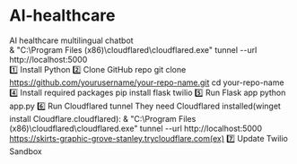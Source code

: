 # AI-healthcare
AI healthcare multilingual chatbot
<br>
& "C:\Program Files (x86)\cloudflared\cloudflared.exe" tunnel --url http://localhost:5000
<br>
1️⃣ Install Python
2️⃣ Clone GitHub repo
git clone https://github.com/yourusername/your-repo-name.git
cd your-repo-name
4️⃣ Install required packages
pip install flask twilio
5️⃣ Run Flask app
python app.py
6️⃣ Run Cloudflared tunnel
They need Cloudflared installed(winget install Cloudflare.cloudflared):
& "C:\Program Files (x86)\cloudflared\cloudflared.exe" tunnel --url http://localhost:5000
https://skirts-graphic-grove-stanley.trycloudflare.com(ex)
7️⃣ Update Twilio Sandbox
